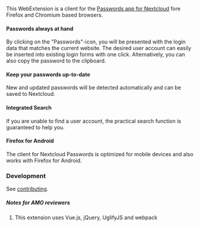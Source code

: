 This WebExtension is a client for the [Passwords app for Nextcloud](https://github.com/marius-wieschollek/passwords-legacy) fore Firefox and Chromium based browsers.

#### Passwords always at hand
By clicking on the "Passwords"-icon, you will be presented with the login data that matches the current website. The desired user account can easily be inserted into existing login forms with one click. Alternatively, you can also copy the password to the clipboard.

#### Keep your passwords up-to-date
New and updated passwords will be detected automatically and can be saved to Nextcloud.

#### Integrated Search
If you are unable to find a user account, the practical search function is guaranteed to help you.

#### Firefox for Android
The client for Nextcloud Passwords is optimized for mobile devices and also works with Firefox for Android.

### Development
See [contributing](Contributing.md).

##### Notes for AMO reviewers
1. This extension uses Vue.js, jQuery, UglifyJS and webpack